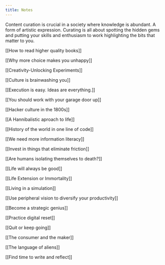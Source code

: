 ```yaml
---
title: Notes
---
```


Content curation is crucial in a society where knowledge is abundant. A form of artistic expression. Curating is all about spotting the hidden gems and putting your skills and enthusiasm to work highlighting the bits that matter to you.

[[How to read higher quality books]]

[[Why more choice makes you unhappy]]

[[Creativity-Unlocking Experiments]]

[[Culture is brainwashing you]]

[[Execution is easy. Ideas are everything.]]

[[You should work with your garage door up]]

[[Hacker culture in the 1800s]]

[[A Hannibalistic aproach to life]]

[[History of the world in one line of code]]

[[We need more information literacy]]

[[Invest in things that eliminate friction]]

[[Are humans isolating themselves to death?]]

[[Life will always be good]]

[[Life Extension or Immortality]]

[[Living in a simulation]]

[[Use peripheral vision to diversify your productivity]]

[[Become a strategic genius]]

[[Practice digital reset]]

[[Quit or keep going]]

[[The consumer and the maker]]

[[The language of aliens]]

[[Find time to write and reflect]]